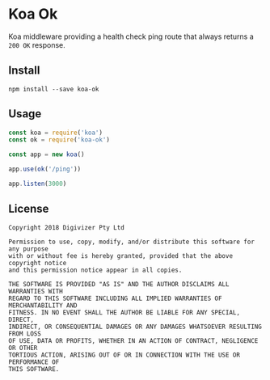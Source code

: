 # Koa Ok

Koa middleware providing a health check ping route that always returns a `200 OK` response.

## Install

```
npm install --save koa-ok
```

## Usage

```js
const koa = require('koa')
const ok = require('koa-ok')

const app = new koa()

app.use(ok('/ping'))

app.listen(3000)
```

## License

```
Copyright 2018 Digivizer Pty Ltd

Permission to use, copy, modify, and/or distribute this software for any purpose
with or without fee is hereby granted, provided that the above copyright notice
and this permission notice appear in all copies.

THE SOFTWARE IS PROVIDED "AS IS" AND THE AUTHOR DISCLAIMS ALL WARRANTIES WITH
REGARD TO THIS SOFTWARE INCLUDING ALL IMPLIED WARRANTIES OF MERCHANTABILITY AND
FITNESS. IN NO EVENT SHALL THE AUTHOR BE LIABLE FOR ANY SPECIAL, DIRECT,
INDIRECT, OR CONSEQUENTIAL DAMAGES OR ANY DAMAGES WHATSOEVER RESULTING FROM LOSS
OF USE, DATA OR PROFITS, WHETHER IN AN ACTION OF CONTRACT, NEGLIGENCE OR OTHER
TORTIOUS ACTION, ARISING OUT OF OR IN CONNECTION WITH THE USE OR PERFORMANCE OF
THIS SOFTWARE.
```
